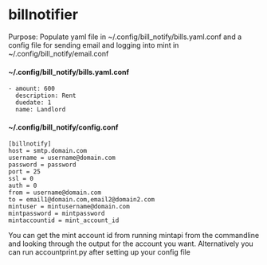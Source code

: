 # billnotifier

Purpose: Populate yaml file in ~/.config/bill_notify/bills.yaml.conf and a config file for sending email and logging into mint in ~/.config/bill_notify/email.conf

####  ~/.config/bill_notify/bills.yaml.conf
```
- amount: 600
  description: Rent
  duedate: 1
  name: Landlord
```

####  ~/.config/bill_notify/config.conf
```
[billnotify]
host = smtp.domain.com
username = username@domain.com
password = password
port = 25
ssl = 0
auth = 0
from = username@domain.com
to = email1@domain.com,email2@domain2.com
mintuser = mintusername@domain.com
mintpassword = mintpassword
mintaccountid = mint_account_id
```

You can get the mint account id from running mintapi from the commandline and looking through the output for the account you want. Alternatively you can run accountprint.py after setting up your config file